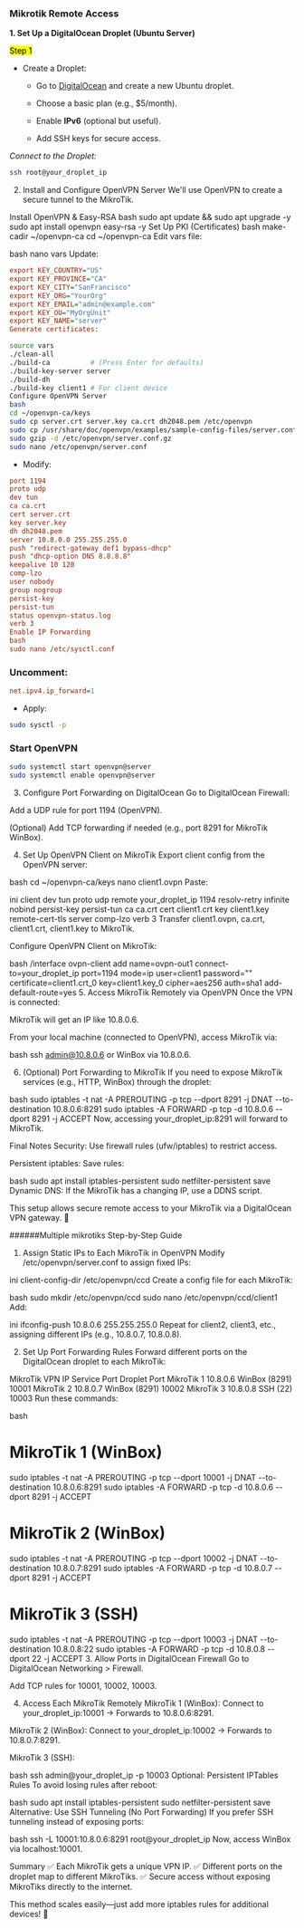 ### Mikrotik Remote Access
**1. Set Up a DigitalOcean Droplet (Ubuntu Server)**

<mark>Step 1</mark>

* Create a Droplet:

  - Go to [DigitalOcean](https://www.digitalocean.com/) and create a new Ubuntu droplet.
  
  * Choose a basic plan (e.g., $5/month).
  
  * Enable **IPv6** (optional but useful).
  
  * Add SSH keys for secure access.

_Connect to the Droplet:_

```bash
ssh root@your_droplet_ip
```

2. Install and Configure OpenVPN Server
We'll use OpenVPN to create a secure tunnel to the MikroTik.

Install OpenVPN & Easy-RSA
bash
sudo apt update && sudo apt upgrade -y
sudo apt install openvpn easy-rsa -y
Set Up PKI (Certificates)
bash
make-cadir ~/openvpn-ca
cd ~/openvpn-ca
Edit vars file:

bash
nano vars
Update:

```ini
export KEY_COUNTRY="US"
export KEY_PROVINCE="CA"
export KEY_CITY="SanFrancisco"
export KEY_ORG="YourOrg"
export KEY_EMAIL="admin@example.com"
export KEY_OU="MyOrgUnit"
export KEY_NAME="server"
Generate certificates:
```

```bash
source vars
./clean-all
./build-ca          # (Press Enter for defaults)
./build-key-server server
./build-dh
./build-key client1 # For client device
Configure OpenVPN Server
bash
cd ~/openvpn-ca/keys
sudo cp server.crt server.key ca.crt dh2048.pem /etc/openvpn
sudo cp /usr/share/doc/openvpn/examples/sample-config-files/server.conf.gz /etc/openvpn/
sudo gzip -d /etc/openvpn/server.conf.gz
sudo nano /etc/openvpn/server.conf
```

* Modify:

```ini
port 1194
proto udp
dev tun
ca ca.crt
cert server.crt
key server.key
dh dh2048.pem
server 10.8.0.0 255.255.255.0
push "redirect-gateway def1 bypass-dhcp"
push "dhcp-option DNS 8.8.8.8"
keepalive 10 120
comp-lzo
user nobody
group nogroup
persist-key
persist-tun
status openvpn-status.log
verb 3
Enable IP Forwarding
bash
sudo nano /etc/sysctl.conf
```

### Uncomment:

```ini
net.ipv4.ip_forward=1
```
* Apply:

```bash
sudo sysctl -p
```

### Start OpenVPN
```bash
sudo systemctl start openvpn@server
sudo systemctl enable openvpn@server
```

3. Configure Port Forwarding on DigitalOcean
Go to DigitalOcean Firewall:

Add a UDP rule for port 1194 (OpenVPN).

(Optional) Add TCP forwarding if needed (e.g., port 8291 for MikroTik WinBox).

4. Set Up OpenVPN Client on MikroTik
Export client config from the OpenVPN server:

bash
cd ~/openvpn-ca/keys
nano client1.ovpn
Paste:

ini
client
dev tun
proto udp
remote your_droplet_ip 1194
resolv-retry infinite
nobind
persist-key
persist-tun
ca ca.crt
cert client1.crt
key client1.key
remote-cert-tls server
comp-lzo
verb 3
Transfer client1.ovpn, ca.crt, client1.crt, client1.key to MikroTik.

Configure OpenVPN Client on MikroTik:

bash
/interface ovpn-client add name=ovpn-out1 connect-to=your_droplet_ip port=1194 mode=ip user=client1 password="" certificate=client1.crt_0 key=client1.key_0 cipher=aes256 auth=sha1 add-default-route=yes
5. Access MikroTik Remotely via OpenVPN
Once the VPN is connected:

MikroTik will get an IP like 10.8.0.6.

From your local machine (connected to OpenVPN), access MikroTik via:

bash
ssh admin@10.8.0.6
or WinBox via 10.8.0.6.

6. (Optional) Port Forwarding to MikroTik
If you need to expose MikroTik services (e.g., HTTP, WinBox) through the droplet:

bash
sudo iptables -t nat -A PREROUTING -p tcp --dport 8291 -j DNAT --to-destination 10.8.0.6:8291
sudo iptables -A FORWARD -p tcp -d 10.8.0.6 --dport 8291 -j ACCEPT
Now, accessing your_droplet_ip:8291 will forward to MikroTik.

Final Notes
Security: Use firewall rules (ufw/iptables) to restrict access.

Persistent iptables: Save rules:

bash
sudo apt install iptables-persistent
sudo netfilter-persistent save
Dynamic DNS: If the MikroTik has a changing IP, use a DDNS script.

This setup allows secure remote access to your MikroTik via a DigitalOcean VPN gateway. 🚀

######Multiple mikrotiks
Step-by-Step Guide
1. Assign Static IPs to Each MikroTik in OpenVPN
Modify /etc/openvpn/server.conf to assign fixed IPs:

ini
client-config-dir /etc/openvpn/ccd
Create a config file for each MikroTik:

bash
sudo mkdir /etc/openvpn/ccd
sudo nano /etc/openvpn/ccd/client1
Add:

ini
ifconfig-push 10.8.0.6 255.255.255.0
Repeat for client2, client3, etc., assigning different IPs (e.g., 10.8.0.7, 10.8.0.8).

2. Set Up Port Forwarding Rules
Forward different ports on the DigitalOcean droplet to each MikroTik:

MikroTik	VPN IP	Service Port	Droplet Port
MikroTik 1	10.8.0.6	WinBox (8291)	10001
MikroTik 2	10.8.0.7	WinBox (8291)	10002
MikroTik 3	10.8.0.8	SSH (22)	10003
Run these commands:

bash
# MikroTik 1 (WinBox)
sudo iptables -t nat -A PREROUTING -p tcp --dport 10001 -j DNAT --to-destination 10.8.0.6:8291
sudo iptables -A FORWARD -p tcp -d 10.8.0.6 --dport 8291 -j ACCEPT

# MikroTik 2 (WinBox)
sudo iptables -t nat -A PREROUTING -p tcp --dport 10002 -j DNAT --to-destination 10.8.0.7:8291
sudo iptables -A FORWARD -p tcp -d 10.8.0.7 --dport 8291 -j ACCEPT

# MikroTik 3 (SSH)
sudo iptables -t nat -A PREROUTING -p tcp --dport 10003 -j DNAT --to-destination 10.8.0.8:22
sudo iptables -A FORWARD -p tcp -d 10.8.0.8 --dport 22 -j ACCEPT
3. Allow Ports in DigitalOcean Firewall
Go to DigitalOcean Networking > Firewall.

Add TCP rules for 10001, 10002, 10003.

4. Access Each MikroTik Remotely
MikroTik 1 (WinBox):
Connect to your_droplet_ip:10001 → Forwards to 10.8.0.6:8291.

MikroTik 2 (WinBox):
Connect to your_droplet_ip:10002 → Forwards to 10.8.0.7:8291.

MikroTik 3 (SSH):

bash
ssh admin@your_droplet_ip -p 10003
Optional: Persistent IPTables Rules
To avoid losing rules after reboot:

bash
sudo apt install iptables-persistent
sudo netfilter-persistent save
Alternative: Use SSH Tunneling (No Port Forwarding)
If you prefer SSH tunneling instead of exposing ports:

bash
ssh -L 10001:10.8.0.6:8291 root@your_droplet_ip
Now, access WinBox via localhost:10001.

Summary
✅ Each MikroTik gets a unique VPN IP.
✅ Different ports on the droplet map to different MikroTiks.
✅ Secure access without exposing MikroTiks directly to the internet.

This method scales easily—just add more iptables rules for additional devices! 🚀
